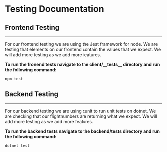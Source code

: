 # Testing Documentation

## Frontend Testing
---

For our frontend testing we are using the Jest framework for node. We are testing that elements on our frontend contain the values that we expect. We will add more testing as we add more features.

**To run the fronend tests navigate to the client/\_\_tests\_\_ directory and run the following command:**

```console
npm test
```

## Backend Testing
---

For our backend testing we are using xunit to run unit tests on dotnet. We are checking that our flightnumbers are returning what we expect. We will add more testing as we add more features.

**To run the backend tests navigate to the backend/tests directory and run the following command:**

```console
dotnet test
```